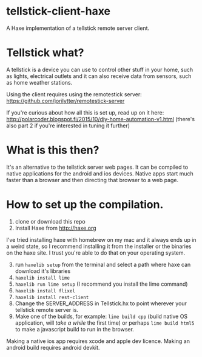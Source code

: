 # tellstick-client-haxe
A Haxe implementation of a tellstick remote server client.

# Tellstick what?
A tellstick is a device you can use to control other stuff in your home, such as lights, electrical outlets and it can also receive data from sensors, such as home weather stations.

Using the client requires using the remotestick server: https://github.com/jorilytter/remotestick-server

If you're curious about how all this is set up, read up on it here: http://polarcoder.blogspot.fi/2015/10/diy-home-automation-v1.html (there's also part 2 if you're interested in tuning it further)

# What is this then?
It's an alternative to the tellstick server web pages. It can be compiled to native applications for the android and ios devices. Native apps start much faster than a browser and then directing that browser to a web page.

# How to set up the compilation.
1. clone or download this repo
2. Install Haxe from http://haxe.org

I've tried installing haxe with homebrew on my mac and it always ends up in a weird state, so I recommend installing it from the installer or the binaries on the haxe site. I trust you're able to do that on your operating system.

3. run `haxelib setup` from the terminal and select a path where haxe can download it's libraries
4. `haxelib install lime`
5. `haxelib run lime setup` (I recommend you install the lime command)
6. `haxelib install flixel`
7. `haxelib install rest-client`
8. Change the SERVER_ADDRESS in Tellstick.hx to point wherever your tellstick remote server is.
9. Make one of the builds, for example: `lime build cpp` (build native OS application, will *take a while* the first time) or perhaps `lime build html5` to make a javascript build to run in the browser.

Making a native ios app requires xcode and apple dev licence. Making an android build requires android devkit.

